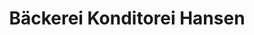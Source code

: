 ---
title: "Bäckerei Konditorei Hansen"
url: /oeversee/baeckerei-konditorei-hansen/
shop: Bäckerei
---